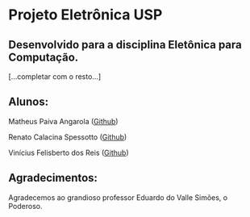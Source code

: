 # Projeto Eletrônica USP
## Desenvolvido para a disciplina Eletônica para Computação.

[...completar com o resto...]

## Alunos:
Matheus Paiva Angarola ([Github](https://github.com/MatheusPaivaa))

Renato Calacina Spessotto ([Github](https://github.com/renatocspessotto))

Vinícius Felisberto dos Reis ([Github](https://github.com/viniciusfreiss))

## Agradecimentos:
Agradecemos ao grandioso professor Eduardo do Valle Simões, o Poderoso.
